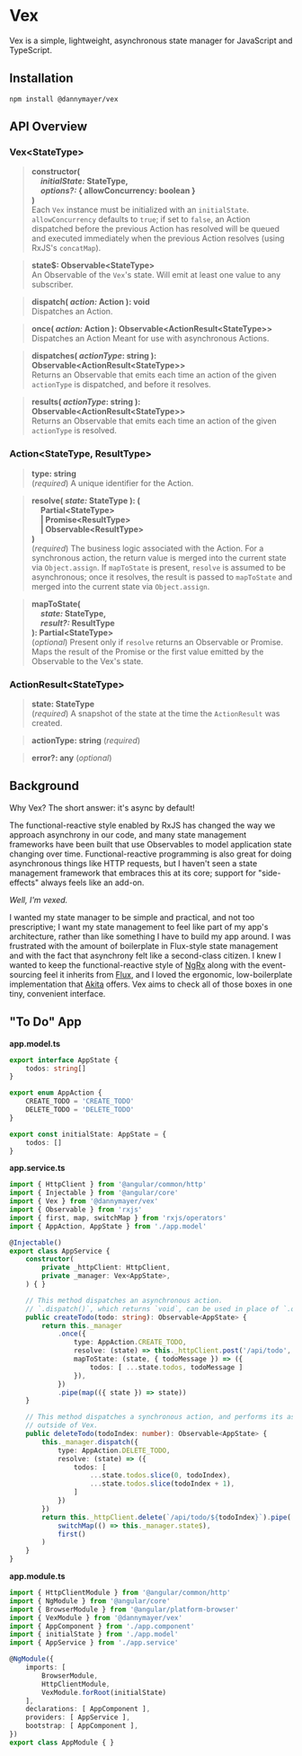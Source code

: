 # Vex

Vex is a simple, lightweight, asynchronous state manager for JavaScript and TypeScript.


## Installation

`npm install @dannymayer/vex`


## API Overview

### Vex\<StateType>

> **constructor(** <br>
  &nbsp;&nbsp;&nbsp;&nbsp;***initialState:* StateType,** <br>
  &nbsp;&nbsp;&nbsp;&nbsp;***options?:* { allowConcurrency: boolean }** <br>
  **)** <br>
  Each `Vex` instance must be initialized with an `initialState`. <br>
  `allowConcurrency` defaults to `true`; if set to `false`, an Action dispatched before
  the previous Action has resolved will be queued and executed immediately when the
  previous Action resolves (using RxJS's `concatMap`).

> **state$: Observable\<StateType>** <br>
  An Observable of the `Vex`'s state. Will emit at least one value to any subscriber.

> **dispatch( *action:* Action ): void** <br>
  Dispatches an Action.

> **once( *action:* Action ): Observable\<ActionResult\<StateType>>** <br>
  Dispatches an Action Meant for use with asynchronous Actions.

> **dispatches( *actionType*: string ): Observable\<ActionResult\<StateType>>** <br>
  Returns an Observable that emits each time an action of the given `actionType` is
  dispatched, and before it resolves.

> **results( *actionType*: string ): Observable\<ActionResult\<StateType>>** <br>
  Returns an Observable that emits each time an action of the given `actionType` is
  resolved.

### Action\<StateType, ResultType>

> **type: string** <br>
  (*required*) A unique identifier for the Action.
  
> **resolve( *state:* StateType ): (** <br>
  &nbsp;&nbsp;&nbsp;&nbsp;**Partial\<StateType>** <br>
  &nbsp;&nbsp;&nbsp;&nbsp;**| Promise\<ResultType>** <br>
  &nbsp;&nbsp;&nbsp;&nbsp;**| Observable\<ResultType>** <br>
  **)** <br>
  (*required*) The business logic associated with the Action. For a synchronous action,
  the return value is merged into the current state via `Object.assign`. If `mapToState`
  is present, `resolve` is assumed to be asynchronous; once it resolves, the result is
  passed to `mapToState` and merged into the current state via `Object.assign`.

> **mapToState(** <br>
  &nbsp;&nbsp;&nbsp;&nbsp;***state:* StateType,** <br>
  &nbsp;&nbsp;&nbsp;&nbsp;***result?:* ResultType** <br>
  **): Partial\<StateType>** <br>
  (*optional*) Present only if `resolve` returns an Observable or Promise. Maps the result
  of the Promise or the first value emitted by the Observable to the Vex's state.

### ActionResult\<StateType>

> **state: StateType** <br>
  (*required*) A snapshot of the state at the time the `ActionResult` was created.

> **actionType: string** (*required*)

> **error?: any** (*optional*)


## Background

Why Vex? The short answer: it's async by default!

The functional-reactive style enabled by RxJS has changed the way we approach asynchrony
in our code, and many state management frameworks have been built that use Observables to
model application state changing over time. Functional-reactive programming is also great
for doing asynchronous things like HTTP requests, but I haven't seen a state management
framework that embraces this at its core; support for "side-effects" always feels like an
add-on.

*Well, I'm vexed.*

I wanted my state manager to be simple and practical, and not too prescriptive; I want my
state management to feel like part of my app's architecture, rather than like something I
have to build my app around. I was frustrated with the amount of boilerplate in Flux-style
state management and with the fact that asynchrony felt like a second-class citizen. I
knew I wanted to keep the functional-reactive style of [NgRx](https://ngrx.io/) along with
the event-sourcing feel it inherits from [Flux](https://facebook.github.io/flux/), and I
loved the ergonomic, low-boilerplate implementation that [Akita](https://github.com/datorama/akita)
offers. Vex aims to check all of those boxes in one tiny, convenient interface.


## "To Do" App

**app.model.ts**
```ts
export interface AppState {
    todos: string[]
}

export enum AppAction {
    CREATE_TODO = 'CREATE_TODO'
    DELETE_TODO = 'DELETE_TODO'
}

export const initialState: AppState = {
    todos: []
}
```

**app.service.ts**
```ts
import { HttpClient } from '@angular/common/http'
import { Injectable } from '@angular/core'
import { Vex } from '@dannymayer/vex'
import { Observable } from 'rxjs'
import { first, map, switchMap } from 'rxjs/operators'
import { AppAction, AppState } from './app.model'

@Injectable()
export class AppService {
    constructor(
        private _httpClient: HttpClient,
        private _manager: Vex<AppState>,
    ) { }

    // This method dispatches an asynchronous action.
    // `.dispatch()`, which returns `void`, can be used in place of `.once()`.
    public createTodo(todo: string): Observable<AppState> {
        return this._manager
            .once({
                type: AppAction.CREATE_TODO,
                resolve: (state) => this._httpClient.post('/api/todo', { todo }),
                mapToState: (state, { todoMessage }) => ({
                    todos: [ ...state.todos, todoMessage ]
                }),
            })
            .pipe(map(({ state }) => state))
    }

    // This method dispatches a synchronous action, and performs its asynchronous logic
    // outside of Vex.
    public deleteTodo(todoIndex: number): Observable<AppState> {
        this._manager.dispatch({
            type: AppAction.DELETE_TODO,
            resolve: (state) => ({
                todos: [
                    ...state.todos.slice(0, todoIndex),
                    ...state.todos.slice(todoIndex + 1),
                ]
            })
        })
        return this._httpClient.delete(`/api/todo/${todoIndex}`).pipe(
            switchMap(() => this._manager.state$),
            first()
        )
    }
}
```

**app.module.ts**
```ts
import { HttpClientModule } from '@angular/common/http'
import { NgModule } from '@angular/core'
import { BrowserModule } from '@angular/platform-browser'
import { VexModule } from '@dannymayer/vex'
import { AppComponent } from './app.component'
import { initialState } from './app.model'
import { AppService } from './app.service'

@NgModule({
    imports: [
        BrowserModule,
        HttpClientModule,
        VexModule.forRoot(initialState)
    ],
    declarations: [ AppComponent ],
    providers: [ AppService ],
    bootstrap: [ AppComponent ],
})
export class AppModule { }
```
